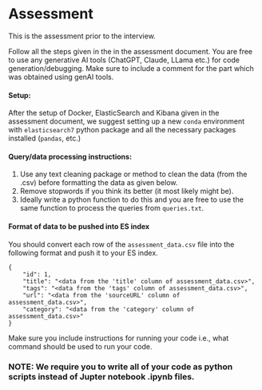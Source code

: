 # Assessment
This is the assessment prior to the interview.

Follow all the steps given in the in the assessment document. You are free to use any generative AI tools (ChatGPT, Claude, LLama etc.) for code generation/debugging. Make sure to include a comment for the part which was obtained using genAI tools.

#### Setup:
After the setup of Docker, ElasticSearch and Kibana given in the assessment document, we suggest setting up a new ```conda``` environment with ```elasticsearch7``` python package and all the necessary packages installed (```pandas```, etc.)

#### Query/data processing instructions:
1. Use any text cleaning package or method to clean the data (from the .csv) before formatting the data as given below.
2. Remove stopwords if you think its better (it most likely might be).
3. Ideally write a python function to do this and you are free to use the same function to process the queries from ```queries.txt```.

#### Format of data to be pushed into ES index
You should convert each row of the ```assessment_data.csv``` file into the following format and push it to your ES index. 
```
{
    "id": 1,
    "title": "<data from the 'title' column of assessment_data.csv>",
    "tags": "<data from the 'tags' column of assessment_data.csv>",
    "url": "<data from the 'sourceURL' column of assessment_data.csv>",
    "category": "<data from the 'category' column of assessment_data.csv>"
}
```

Make sure you include instructions for running your code i.e., what command should be used to run your code. 

### NOTE: We require you to write all of your code as python scripts instead of Jupter notebook .ipynb files.
